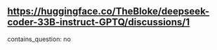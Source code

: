## https://huggingface.co/TheBloke/deepseek-coder-33B-instruct-GPTQ/discussions/1

contains_question: no